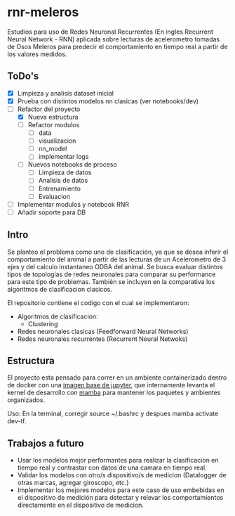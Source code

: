 # rnr-meleros

Estudios para uso de Redes Neuronal Recurrentes (En ingles Recurrent Neural Network - RNN) aplicada sobre lecturas de acelerometro tomadas de Osos Meleros para predecir el comportamiento en tiempo real a partir de los valores medidos. 

## ToDo's

- [X] Limpieza y analisis dataset inicial
- [X] Prueba con distintos modelos nn clasicas (ver notebooks/dev) 
- [ ] Refactor del proyecto
    - [X] Nueva estructura
    - [ ] Refactor modulos
        - [ ] data
        - [ ] visualizacion
        - [ ] nn_model
        - [ ] implementar logs
    - [ ] Nuevos notebooks de proceso
        - [ ] Limpieza de datos
        - [ ] Analisis de datos
        - [ ] Entrenamiento
        - [ ] Evaluacion
- [ ] Implementar modulos y notebook RNR
- [ ] Añadir soporte para DB

## Intro

Se planteo el problema como uno de clasificación, ya que se desea inferir el comportamiento del animal a partir de las lecturas de un Acelerometro de 3 ejes y del calculo instantaneo ODBA del animal. Se busca evaluar distintos tipos de topologias de redes neuronales para comparar su performance para este tipo de problemas. También se incluyen en la comparativa los algoritmos de clasificacion clasicos. 

El repositorio contiene el codigo con el cual se implementaron:

- Algoritmos de clasificacion:
    - Clustering
- Redes neuronales clasicas (Feedforward Neural Networks)
- Redes neuronales recurrentes (Recurrent Neural Netwoks)

## Estructura

El proyecto esta pensado para correr en un ambiente containerizado dentro de docker con una [imagen base de jupyter](https://jupyter-docker-stacks.readthedocs.io/en/latest/index.html), que internamente levanta el kernel de desarrollo con [mamba](https://mamba.readthedocs.io/en/latest/index.html) para mantener los paquetes y ambientes organizados. 

Uso: En la terminal, corregir source ~/.bashrc y despues mamba activate dev-tf. 


## Trabajos a futuro

- Usar los modelos mejor performantes para realizar la clasificacion en tiempo real y contrastar con datos de una camara en tiempo real.
- Validar los modelos con otro/s dispositivo/s de medicion (Datalogger de otras marcas, agregar giroscopo, etc.)
- Implementar los mejores modelos para este caso de uso embebidas en el dispositivo de medición para detectar y relevar los comportamientos directamente en el dispositivo de medicion. 

